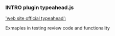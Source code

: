 ### INTRO plugin  typeahead.js


['web site official typeahead'](http://twitter.github.io/typeahead.js/);


Exmaples in testing review code and functionality
